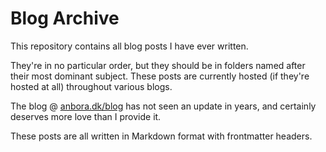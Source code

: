# Blog Archive

This repository contains all blog posts I have ever written.

They're in no particular order, but they should be in folders named after their most dominant subject. These posts are currently hosted (if they're hosted at all) throughout various blogs.

The blog @ [anbora.dk/blog](https://www.anbora.dk/blog) has not seen an update in years, and certainly deserves more love than I provide it.

These posts are all written in Markdown format with frontmatter headers.
